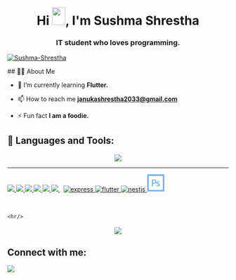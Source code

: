 
<h1 align="center">Hi <img src="https://raw.githubusercontent.com/MartinHeinz/MartinHeinz/master/wave.gif" width="30px" height="40px">, I'm Sushma Shrestha</h1>
<h3 align="center">IT student who loves programming.</h3>

<p align="left"> <a href="https://github.com/ryo-ma/github-profile-trophy"><img src="https://github-profile-trophy.vercel.app/?username=Sushma-Shrestha" alt="Sushma-Shrestha" /></a> </p>
## 🙋‍♂️ About Me

- 🌱 I’m currently learning **Flutter.**

- 📫 How to reach me **janukashrestha2033@gmail.com**

- ⚡ Fun fact **I am a foodie.**

## 🚀 Languages and Tools:

<div align="center">
    <img align="center" src="https://github-readme-stats.vercel.app/api/top-langs/?username=Sushma-Shrestha&layout=compact" />
 </div>
 <hr>

<p align="left"> 
    <a href="https://www.java.com" target="_blank"> <img src="https://img.icons8.com/color/48/000000/java-coffee-cup-logo.png"/> </a>
    <a href="https://developer.mozilla.org/en-US/docs/Web/JavaScript" target="_blank"> <img src="https://img.icons8.com/color/48/000000/javascript.png"/> </a> 
    <a href="https://www.w3.org/html/" target="_blank"> <img src="https://img.icons8.com/color/48/000000/html-5.png"/> </a> 
    <a href="https://www.w3schools.com/css/" target="_blank"> <img src="https://img.icons8.com/color/48/000000/css3.png"/> </a> 
    <a href="https://www.python.org" target="_blank"> <img src="https://img.icons8.com/color/48/000000/python.png"/> </a> 
    <a style="padding-right:8px;" href="https://www.mysql.com/" target="_blank"> <img src="https://img.icons8.com/fluent/50/000000/mysql-logo.png"/> </a>
    <a href="https://www.adobe.com/products/xd.html" target="_blank" rel="noreferrer"> <img
                    src="https://upload.wikimedia.org/wikipedia/commons/d/dc/Adobe_Experience_Design_logo.svg"
                    alt="express" width="40" height="40" /> </a>
    <a href="https://flutter.dev" target="_blank" rel="noreferrer"> <img
                src="https://www.vectorlogo.zone/logos/flutterio/flutterio-icon.svg" alt="flutter" width="40" height="40" />
    <a href="https://www.figma.com/" target="_blank" rel="noreferrer">
                <img src="https://upload.wikimedia.org/wikipedia/commons/3/33/Figma-logo.svg" alt="nestjs"
                    width="40" height="40" /> </a>
      <a href="https://www.photoshop.com/en" target="_blank"
            rel="noreferrer"> <img
                src="https://raw.githubusercontent.com/devicons/devicon/master/icons/photoshop/photoshop-line.svg"
                alt="photoshop" width="40" height="40" /> </a>
</p>

<br/>
    
    <hr/>
<div align="center">
    <img align="center" src="https://github-readme-stats.vercel.app/api?username=Sushma-Shrestha&show_icons=true&theme=radical" />
</div>

## Connect with me:
<p align="left">

<a href = "https://www.linkedin.com/in/sushma-shrestha-67a0a4236/"><img src="https://img.icons8.com/fluent/48/000000/linkedin.png"/></a>

</p>

